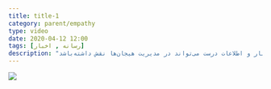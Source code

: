 ```yaml
---
title: title-1
category: parent/empathy
type: video
date: 2020-04-12 12:00
tags: [رسانه , اخبار]
description: "انتخاب آگاهانه اخبار و اطلاعات درست می‌تواند در مدیریت هیجان‌ها نقش داشته‌باشد "
---
```


[![](../../static/images/corona-news-cover.webp)](../../static/videos/corona-news.mp4)